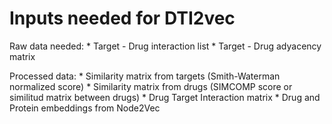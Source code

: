 # Inputs needed for DTI2vec

Raw data needed:
	* Target - Drug interaction list
	* Target - Drug adyacency matrix

Processed data:
	* Similarity matrix from targets (Smith-Waterman normalized score)
	* Similarity matrix from drugs (SIMCOMP score or similitud matrix between drugs)
	* Drug Target Interaction matrix
	* Drug and Protein embeddings from Node2Vec

